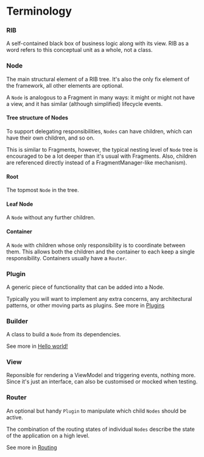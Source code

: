 # Terminology

### RIB
A self-contained black box of business logic along with its view. RIB as a word refers to this conceptual unit as a whole, not a class.

### Node
The main structural element of a RIB tree. It's also the only fix element of the framework, all other elements are optional.
 
A ```Node``` is analogous to a Fragment in many ways: it might or might not have a view, and it has similar (although simplified) lifecycle events.

#### Tree structure of Nodes
To support delegating responsibilities, ```Nodes``` can have children, which can have their own children, and so on. 

This is similar to Fragments, however, the typical nesting level of ```Node``` tree is encouraged to be a lot deeper than it's usual with Fragments. Also, children are referenced directly instead of a FragmentManager-like mechanism).

#### Root
The topmost ```Node``` in the tree.

#### Leaf Node
A ```Node``` without any further children. 

#### Container
A ```Node``` with children whose only responsibility is to coordinate between them. This allows both the children and the container to each keep a single responsibility. Containers usually have a ```Router```.

### Plugin
A generic piece of functionality that can be added into a Node. 

Typically you will want to implement any extra concerns, any architectural patterns, or other moving parts as plugins. See more in [Plugins](plugins.md)

### Builder
A class to build a ```Node``` from its dependencies.

See more in [Hello world!](../hello-world/hello-world.md)

### View
Reponsible for rendering a ViewModel and triggering events, nothing more. Since it's just an interface, can also be customised or mocked when testing.

### Router
An optional but handy ```Plugin``` to manipulate which child ```Nodes``` should be active. 

The combination of the routing states of individual ```Nodes``` describe the state of the application on a high level.

See more in [Routing](../tree-structure-101/routing.md) 






